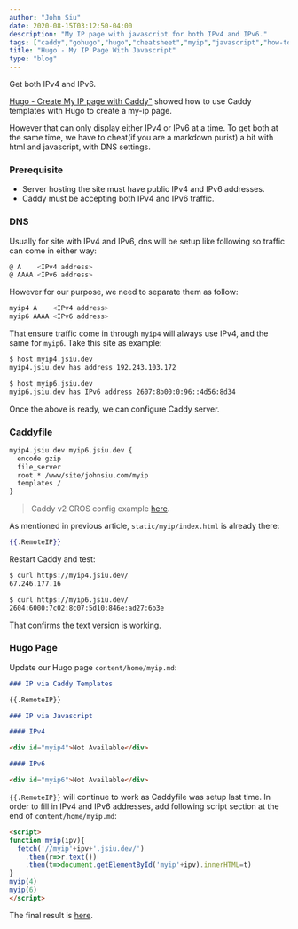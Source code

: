 ```yaml
---
author: "John Siu"
date: 2020-08-15T03:12:50-04:00
description: "My IP page with javascript for both IPv4 and IPv6."
tags: ["caddy","gohugo","hugo","cheatsheet","myip","javascript","how-to","ip"]
title: "Hugo - My IP Page With Javascript"
type: "blog"
---
```

Get both IPv4 and IPv6.
<!--more-->

[Hugo - Create My IP page with Caddy"](/blog/hugo-caddy-myip/) showed how to use Caddy templates with Hugo to create a my-ip page.

However that can only display either IPv4 or IPv6 at a time. To get both at the same time, we have to cheat(if you are a markdown purist) a bit with html and javascript, with DNS settings.

### Prerequisite

- Server hosting the site must have public IPv4 and IPv6 addresses.
- Caddy must be accepting both IPv4 and IPv6 traffic.

### DNS

Usually for site with IPv4 and IPv6, dns will be setup like following so traffic can come in either way:

```sh
@ A    <IPv4 address>
@ AAAA <IPv6 address>
```

However for our purpose, we need to separate them as follow:

```sh
myip4 A    <IPv4 address>
myip6 AAAA <IPv6 address>
```

That ensure traffic come in through `myip4` will always use IPv4, and the same for `myip6`. Take this site as example:

```sh
$ host myip4.jsiu.dev
myip4.jsiu.dev has address 192.243.103.172

$ host myip6.jsiu.dev
myip6.jsiu.dev has IPv6 address 2607:8b00:0:96::4d56:8d34
```

Once the above is ready, we can configure Caddy server.

### Caddyfile

```apache
myip4.jsiu.dev myip6.jsiu.dev {
  encode gzip
  file_server
  root * /www/site/johnsiu.com/myip
  templates /
}
```

> Caddy v2 CROS config example [here](/blog/caddyfile/#cros).

As mentioned in previous article, `static/myip/index.html` is already there:

```handlebars
{{.RemoteIP}}
```

Restart Caddy and test:

```sh
$ curl https://myip4.jsiu.dev/
67.246.177.16

$ curl https://myip6.jsiu.dev/
2604:6000:7c02:8c07:5d10:846e:ad27:6b3e
```

That confirms the text version is working.

### Hugo Page

Update our Hugo page `content/home/myip.md`:

```md
### IP via Caddy Templates

{{.RemoteIP}}

### IP via Javascript

#### IPv4

<div id="myip4">Not Available</div>

#### IPv6

<div id="myip6">Not Available</div>
```

`{{.RemoteIP}}` will continue to work as Caddyfile was setup last time. In order to fill in IPv4 and IPv6 addresses, add following script section at the end of `content/home/myip.md`:

```html
<script>
function myip(ipv){
  fetch('//myip'+ipv+'.jsiu.dev/')
    .then(r=>r.text())
    .then(t=>document.getElementById('myip'+ipv).innerHTML=t)
}
myip(4)
myip(6)
</script>
```

The final result is [here](/home/myip/).